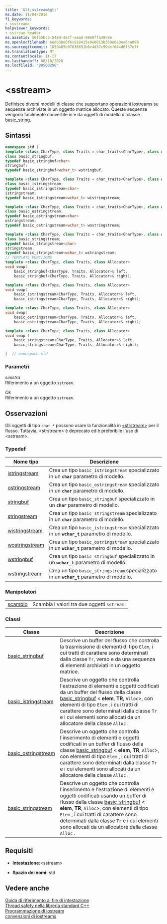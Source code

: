 ```yaml
---
title: '&lt;sstream&gt;'
ms.date: 11/04/2016
f1_keywords:
- <sstream>
helpviewer_keywords:
- sstream header
ms.assetid: 56f55bc5-549d-4e7f-aaad-99e0ffa49c9e
ms.openlocfilehash: 6edb38e6f6c818415e9e0813b359e8e0ea6ca099
ms.sourcegitcommit: 1839405b97036891b6e4d37c99def044d6f37eff
ms.translationtype: MT
ms.contentlocale: it-IT
ms.lasthandoff: 08/18/2020
ms.locfileid: "88560296"
---
```

# <a name="ltsstreamgt"></a>&lt;sstream&gt;

Definisce diversi modelli di classe che supportano operazioni iostreams su sequenze archiviate in un oggetto matrice allocato. Queste sequenze vengono facilmente convertite in e da oggetti di modello di classe [basic_string](../standard-library/basic-string-class.md).

## <a name="syntax"></a>Sintassi

```cpp
namespace std {
template <class CharType, class Traits = char_traits<CharType>, class Allocator = allocator<CharType>>
class basic_stringbuf;
typedef basic_stringbuf<char>
stringbuf;
typedef basic_stringbuf<wchar_t> wstringbuf;

template <class CharType, class Traits = char_traits<CharType>, class Allocator = allocator<CharType>>
class basic_istringstream;
typedef basic_istringstream<char>
istringstream;
typedef basic_istringstream<wchar_t> wistringstream;

template <class CharType, class Traits = char_traits<CharType>, class Allocator = allocator<CharType>>
class basic_ostringstream;
typedef basic_ostringstream<char>
ostringstream;
typedef basic_ostringstream<wchar_t> wostringstream;

template <class CharType, class Traits = char_traits<CharType>, class Allocator = allocator<CharType>>
class basic_stringstream;
typedef basic_stringstream<char>
stringstream;
typedef basic_stringstream<wchar_t> wstringstream;
// TEMPLATE FUNCTIONS
template <class CharType, class Traits, class Allocator>
void swap(
    basic_stringbuf<CharType, Traits, Allocator>& left,
    basic_stringbuf<CharType, Traits, Allocator>& right);

template <class CharType, class Traits, class Allocator>
void swap(
    basic_istringstream<CharType, Traits, Allocator>& left,
    basic_istringstream<CharType, Traits, Allocator>& right);

template <class CharType, class Traits, class Allocator>
void swap(
    basic_ostringstream<CharType, Traits, Allocator>& left,
    basic_ostringstream<CharType, Traits, Allocator>& right);

template <class CharType, class Traits, class Allocator>
void swap (
    basic_stringstream<CharType, Traits, Allocator>& left,
    basic_stringstream<CharType, Traits, Allocator>& right);

}  // namespace std
```

### <a name="parameters"></a>Parametri

*sinistra*\
Riferimento a un oggetto `sstream`.

*Ok*\
Riferimento a un oggetto `sstream`.

## <a name="remarks"></a>Osservazioni

Gli oggetti di tipo `char *` possono usare la funzionalità in [\<strstream>](../standard-library/strstream.md) per il flusso. Tuttavia, \<strstream> è deprecato ed è preferibile l'uso di \<sstream>.

### <a name="typedefs"></a>Typedef

|Nome tipo|Descrizione|
|-|-|
|[istringstream](../standard-library/sstream-typedefs.md#istringstream)|Crea un tipo `basic_istringstream` specializzato in un **`char`** parametro di modello.|
|[ostringstream](../standard-library/sstream-typedefs.md#ostringstream)|Crea un tipo `basic_ostringstream` specializzato in un **`char`** parametro di modello.|
|[stringbuf](../standard-library/sstream-typedefs.md#stringbuf)|Crea un tipo `basic_stringbuf` specializzato in un **`char`** parametro di modello.|
|[stringstream](../standard-library/sstream-typedefs.md#stringstream)|Crea un tipo `basic_stringstream` specializzato in un **`char`** parametro di modello.|
|[wistringstream](../standard-library/sstream-typedefs.md#wistringstream)|Crea un tipo `basic_istringstream` specializzato in un **`wchar_t`** parametro di modello.|
|[wostringstream](../standard-library/sstream-typedefs.md#wostringstream)|Crea un tipo `basic_ostringstream` specializzato in un **`wchar_t`** parametro di modello.|
|[wstringbuf](../standard-library/sstream-typedefs.md#wstringbuf)|Crea un tipo `basic_stringbuf` specializzato in un **`wchar_t`** parametro di modello.|
|[wstringstream](../standard-library/sstream-typedefs.md#wstringstream)|Crea un tipo `basic_stringstream` specializzato in un **`wchar_t`** parametro di modello.|

### <a name="manipulators"></a>Manipolatori

|||
|-|-|
|[scambio](../standard-library/sstream-functions.md#sstream_swap)|Scambia i valori tra due oggetti `sstream`.|

### <a name="classes"></a>Classi

|Classe|Descrizione|
|-|-|
|[basic_stringbuf](../standard-library/basic-stringbuf-class.md)|Descrive un buffer del flusso che controlla la trasmissione di elementi di tipo `Elem`, i cui tratti di carattere sono determinati dalla classe `Tr`, verso e da una sequenza di elementi archiviati in un oggetto matrice.|
|[basic_istringstream](../standard-library/basic-istringstream-class.md)|Descrive un oggetto che controlla l'estrazione di elementi e oggetti codificati da un buffer del flusso della classe [basic_stringbuf](../standard-library/basic-stringbuf-class.md) < **elem**, **TR**, `Alloc`>, con elementi di tipo `Elem` , i cui tratti di carattere sono determinati dalla classe `Tr` e i cui elementi sono allocati da un allocatore della classe `Alloc` .|
|[basic_ostringstream](../standard-library/basic-ostringstream-class.md)|Descrive un oggetto che controlla l'inserimento di elementi e oggetti codificati in un buffer di flusso della classe [basic_stringbuf](../standard-library/basic-stringbuf-class.md) < **elem**, **TR**, `Alloc`>, con elementi di tipo `Elem` , i cui tratti di carattere sono determinati dalla classe `Tr` e i cui elementi sono allocati da un allocatore della classe `Alloc` .|
|[basic_stringstream](../standard-library/basic-stringstream-class.md)|Descrive un oggetto che controlla l'inserimento e l'estrazione di elementi e oggetti codificati usando un buffer di flusso della classe [basic_stringbuf](../standard-library/basic-stringbuf-class.md) < **elem**, **TR**, `Alloc`>, con elementi di tipo `Elem` , i cui tratti di carattere sono determinati dalla classe `Tr` e i cui elementi sono allocati da un allocatore della classe `Alloc` .|

## <a name="requirements"></a>Requisiti

- **Intestazione:**\<sstream>

- **Spazio dei nomi:** std

## <a name="see-also"></a>Vedere anche

[Guida di riferimento ai file di intestazione](../standard-library/cpp-standard-library-header-files.md)\
[Thread safety nella libreria standard C++](../standard-library/thread-safety-in-the-cpp-standard-library.md)\
[Programmazione di iostream](../standard-library/iostream-programming.md)\
[convenzioni di iostreams](../standard-library/iostreams-conventions.md)
